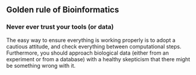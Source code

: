 ## Golden rule of Bioinformatics
### Never ever trust your tools (or data)
The easy way to ensure everything is working properly is to adopt a cautious attitude, and check everything between computational steps. Furthermore, you should
approach biological data (either from an experiment or from a database) with a healthy skepticism that there might be something wrong with it.

